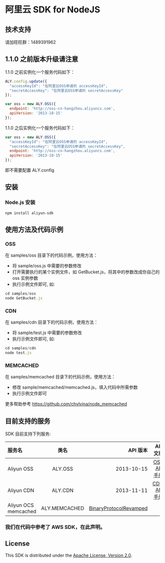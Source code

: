 # 阿里云 SDK for NodeJS

## 技术支持
请加旺旺群：1489391962

## 1.1.0 之前版本升级请注意

1.1.0 之前实例化一个服务代码如下：

```javascript
ALY.config.update({
  "accessKeyId": "在阿里云OSS申请的 accessKeyId",
  "secretAccessKey": "在阿里云OSS申请的 secretAccessKey"
});

var oss = new ALY.OSS({
  endpoint: 'http://oss-cn-hangzhou.aliyuncs.com',
  apiVersion: '2013-10-15'
});
```
1.1.0 之后实例化一个服务代码如下：

```javascript
var oss = new ALY.OSS({
  "accessKeyId": "在阿里云OSS申请的 accessKeyId",
  "secretAccessKey": "在阿里云OSS申请的 secretAccessKey",
  endpoint: 'http://oss-cn-hangzhou.aliyuncs.com',
  apiVersion: '2013-10-15'
});
```

即不需要配置 ALY.config


## 安装

### Node.js 安装

```sh
npm install aliyun-sdk
```

## 使用方法及代码示例

### OSS
在 samples/oss 目录下的代码示例，使用方法：
 - 将 sample/oss.js 中需要的参数修改
 - 打开需要执行的某个实例文件，如 GetBucket.js，将其中的参数改成你自己的 oss 实例参数
 - 执行示例文件即可, 如:

 ```javascript
 cd samples/oss
 node GetBucket.js
 ```
### CDN
在 samples/cdn 目录下的代码示例，使用方法：
 - 将 sample/test.js 中需要的参数修改
 - 执行示例文件即可, 如:

 ```javascript
 cd samples/cdn
 node test.js
 ```

### MEMCACHED
在 samples/memcached 目录下的代码示例，使用方法：
 - 修改 sample/memcached/memcached.js，填入代码中所需参数
 - 执行示例文件即可

更多帮助参考 https://github.com/chylvina/node_memcached

## 目前支持的服务

SDK 目前支持下列服务:

| 服务名  | 类名  | API 版本 | API 文档
| :------------ |:---------------:| -----:| -----:|
| Aliyun OSS      | ALY.OSS | 2013-10-15 | [OSS API手册](http://imgs-storage.cdn.aliyuncs.com/help/oss/oss%20api%2020140828.pdf) |
| Aliyun CDN      | ALY.CDN | 2013-11-11 | [CDN API手册](http://imgs-storage.cdn.aliyuncs.com/help/cdn/cdn%20open%20api%20v1.6.pdf) |
| Aliyun OCS memcached      | ALY.MEMCACHED        |   [BinaryProtocolRevamped](https://code.google.com/p/memcached/wiki/BinaryProtocolRevamped) |

### 我们在代码中参考了 AWS SDK，在此声明。

## License

This SDK is distributed under the
[Apache License, Version 2.0](http://www.apache.org/licenses/LICENSE-2.0).
